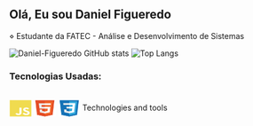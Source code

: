 ## Olá, Eu sou Daniel Figueredo

⋄ Estudante da FATEC - Análise e Desenvolvimento de Sistemas


![Daniel-Figueredo GitHub stats](https://github-readme-stats.vercel.app/api?username=DanFigueredo&theme=midnight-purple&show_icons=true)
![Top Langs](https://github-readme-stats.vercel.app/api/top-langs/?username=DanFigueredo&layout=compact&theme=midnight-purple)

### Tecnologias Usadas:
<div style="display: inline_block"><br>
  <img align="center" alt="Gabriel-Leall-Js" height="30" width="40" src="https://raw.githubusercontent.com/devicons/devicon/master/icons/javascript/javascript-plain.svg">
  <img align="center" alt="Gabriel-Leall-HTML" height="30" width="40" src="https://raw.githubusercontent.com/devicons/devicon/master/icons/html5/html5-original.svg">
  <img align="center" alt="Gabriel-Leall-CSS" height="30" width="40" src="https://raw.githubusercontent.com/devicons/devicon/master/icons/css3/css3-original.svg">
  Technologies and tools


</div>
